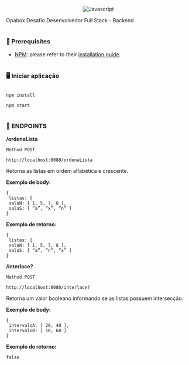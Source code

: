 <div  align="center">

![Javascript](https://badges.aleen42.com/src/javascript.svg)

</div>

Opabox Desafio Desenvolvedor Full Stack - Backend

#

### 📖 Prerequisites

- [NPM](https://npmjs.com/): please refer to their [installation guide](https://docs.npmjs.com/downloading-and-installing-node-js-and-npm).

#

### 🖥️ Iniciar aplicação

```

npm install

npm start

```

#

### :vertical_traffic_light: ENDPOINTS

<strong>/ordenaLista</strong>

`Method POST`

```
http://localhost:8080/ordenaLista
```

Retorna as listas em ordem alfabética e crescente.

<strong>Exemplo de body:</strong>

```
{
 listas: {
 salaN: [ 1, 5, 7, 8 ],
 salaS: [ “a”, “x”, “n” ]
}

```

<strong>Exemplo de retorno:</strong>

```
{
 listas: {
 salaN: [ 1, 5, 7, 8 ],
 salaS: [ “a”, “n”, “x” ]
}

```


<strong>/interlace?</strong>

`Method POST`

```
http://localhost:8080/interlace?
```

Retorna um valor booleano informando se as listas possuem intersecção.

<strong>Exemplo de body:</strong>

```
{
 intervaloA: [ 20, 40 ],
 intervaloB: [ 10, 60 ]
}
```

<strong>Exemplo de retorno:</strong>

```
false
```
